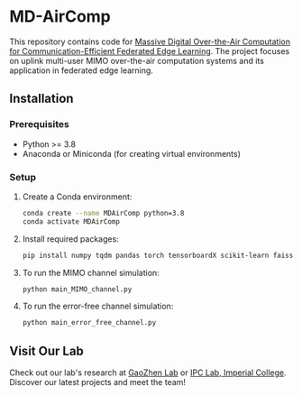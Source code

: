 # MD-AirComp
This repository contains code for [Massive Digital Over-the-Air Computation for Communication-Efficient Federated Edge Learning](https://arxiv.org/abs/2405.15969). The project focuses on uplink multi-user MIMO over-the-air computation systems and its application in federated edge learning.

## Installation

### Prerequisites

- Python >= 3.8
- Anaconda or Miniconda (for creating virtual environments)

### Setup

1. Create a Conda environment:

   ```bash
   conda create --name MDAirComp python=3.8
   conda activate MDAirComp

2. Install required packages:

   ```bash
   pip install numpy tqdm pandas torch tensorboardX scikit-learn faiss-cpu scipy torchvision

3. To run the MIMO channel simulation:

   ```bash
   python main_MIMO_channel.py

4. To run the error-free channel simulation:
   
   ```bash
   python main_error_free_channel.py
   
## Visit Our Lab
Check out our lab's research at [GaoZhen Lab](https://gaozhen16.github.io/) or [IPC Lab, Imperial College](https://www.imperial.ac.uk/information-processing-and-communications-lab/publications/). Discover our latest projects and meet the team!
